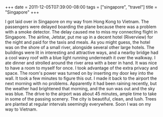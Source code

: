 +++
date = 2011-12-05T07:39:00-08:00
tags = ["singapore", "travel"]
title = "Singapore"
+++

I got laid over in Singapore on my way from Hong Kong to Vietnam. The passengers were delayed boarding the plane because there was a problem with a smoke detector. The delay caused me to miss my connecting flight in Singapore. The airline, Jetstar, put me up in a decent hotel (Riverview) for the night and paid for the taxis and meals. As you might guess, the hotel was on the shore of a small river, alongside several other large hotels. The buildings were lit in interesting and attractive ways, and a nearby bridge had a cool wavy roof with a blue light running underneath it over the walkway. I ate dinner and strolled around the river area with a beer in hand. It was nice to have a room to myself for once. I took advantage of the extra privacy and space. The room's power was turned on by inserting my door key into the wall. It took a few minutes to figure this out. I made it back to the airport the next morning with no problems. Apparently it had been raining recently, but the weather had brightened that morning, and the sun was out and the sky was blue. The drive to the airport was about 45 minutes, ample time to take in some of the passing scenery. The city is beautiful, clean, and lush. Trees are planted at regular intervals seemingly everywhere. Soon I was on my way to Vietnam.
